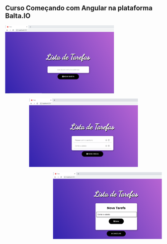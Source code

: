 ## Curso Começando com Angular na plataforma Balta.IO

<p align="left">
  <img width="350" src="https://github.com/silvarafaell/Comecando-com-Angular/blob/main/todo/src/TelaInical_README.png?raw=true">
</p>

<p align="center">
  <img width="350" src="https://github.com/silvarafaell/Comecando-com-Angular/blob/main/todo/src/README_TelaComTarefa.png?raw=true">
</p>

<p align="right">
  <img width="350" src="https://github.com/silvarafaell/Comecando-com-Angular/blob/main/todo/src/README_Ciando_Tarefa.png?raw=true">
</p>


